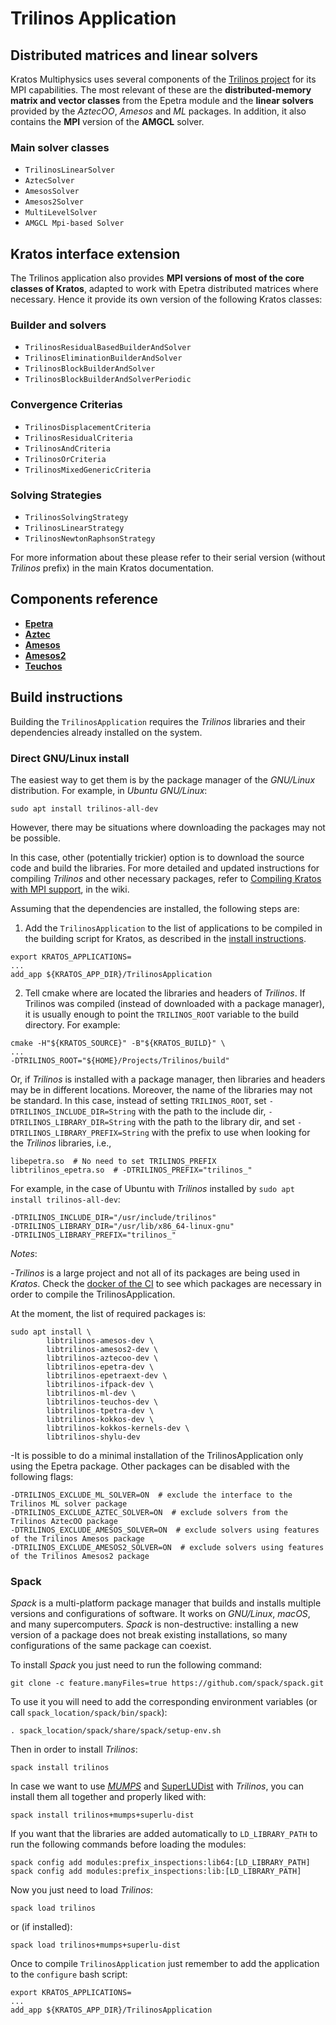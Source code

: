 # Trilinos Application

## Distributed matrices and linear solvers

Kratos Multiphysics uses several components of the [Trilinos project](https://trilinos.org/) for its MPI capabilities. The most relevant of these are the __distributed-memory matrix and vector classes__ from the Epetra module and the __linear solvers__ provided by the *AztecOO*, *Amesos* and *ML* packages. In addition, it also contains the **MPI** version of the **AMGCL** solver.

### Main solver classes

- `TrilinosLinearSolver`
- `AztecSolver`
- `AmesosSolver`
- `Amesos2Solver`
- `MultiLevelSolver`
- `AMGCL Mpi-based Solver`

## Kratos interface extension

The Trilinos application also provides __MPI versions of most of the core classes of Kratos__, adapted to work with Epetra distributed matrices where necessary. Hence it provide its own version of the following Kratos classes:

### Builder and solvers

- `TrilinosResidualBasedBuilderAndSolver`
- `TrilinosEliminationBuilderAndSolver`
- `TrilinosBlockBuilderAndSolver`
- `TrilinosBlockBuilderAndSolverPeriodic`

### Convergence Criterias

- `TrilinosDisplacementCriteria`
- `TrilinosResidualCriteria`
- `TrilinosAndCriteria`
- `TrilinosOrCriteria`
- `TrilinosMixedGenericCriteria`

### Solving Strategies

- `TrilinosSolvingStrategy`
- `TrilinosLinearStrategy`
- `TrilinosNewtonRaphsonStrategy`

For more information about these please refer to their serial version (without _Trilinos_ prefix) in the main Kratos documentation.

## Components reference

- [__Epetra__](https://trilinos.github.io/epetra.html)
- [__Aztec__](https://trilinos.github.io/aztecoo.html)
- [__Amesos__](https://trilinos.github.io/amesos.html)
- [__Amesos2__](https://trilinos.github.io/amesos2.html)
- [__Teuchos__](https://trilinos.github.io/teuchos.html)

## Build instructions

Building the `TrilinosApplication` requires the *Trilinos* libraries and their dependencies already installed on the system.

### Direct GNU/Linux install

The easiest way to get them is by the package manager of the *GNU/Linux* distribution. For example, in *Ubuntu GNU/Linux*:

```Shell
sudo apt install trilinos-all-dev
```

However, there may be situations where downloading the packages may not be possible.

In this case, other (potentially trickier) option is to download the source code and build the libraries. For more detailed and updated instructions for compiling *Trilinos* and other necessary packages, refer to [Compiling Kratos with MPI support](https://github.com/KratosMultiphysics/Kratos/wiki/Compiling-Kratos-with-MPI-support), in the wiki.

Assuming that the dependencies are installed, the following steps are:

1. Add the `TrilinosApplication` to the list of applications to be compiled in the building script for Kratos,
as described in the [install instructions](https://github.com/KratosMultiphysics/Kratos/blob/master/INSTALL.md#adding-applications).

```console
export KRATOS_APPLICATIONS=
...
add_app ${KRATOS_APP_DIR}/TrilinosApplication
```

2. Tell cmake where are located the libraries and headers of *Trilinos*.
If Trilinos was compiled (instead of downloaded with a package manager), it is usually enough to point the `TRILINOS_ROOT` variable to the build directory. For example:

```console
cmake -H"${KRATOS_SOURCE}" -B"${KRATOS_BUILD}" \
...
-DTRILINOS_ROOT="${HOME}/Projects/Trilinos/build"
```

Or, if *Trilinos* is installed with a package manager, then libraries and headers may be in different locations.
Moreover, the name of the libraries may not be standard.
In this case, instead of setting `TRILINOS_ROOT`, set `-DTRILINOS_INCLUDE_DIR=String` with the path to the include dir, `-DTRILINOS_LIBRARY_DIR=String` with the path to the library dir, and set `-DTRILINOS_LIBRARY_PREFIX=String` with the prefix to use when looking for the *Trilinos* libraries, i.e.,

```console
libepetra.so  # No need to set TRILINOS_PREFIX
libtrilinos_epetra.so  # -DTRILINOS_PREFIX="trilinos_"
```

For example, in the case of Ubuntu with *Trilinos* installed by `sudo apt install trilinos-all-dev`:

```console
-DTRILINOS_INCLUDE_DIR="/usr/include/trilinos"
-DTRILINOS_LIBRARY_DIR="/usr/lib/x86_64-linux-gnu"
-DTRILINOS_LIBRARY_PREFIX="trilinos_"
```

_Notes_:

-*Trilinos* is a large project and not all of its packages are being used in *Kratos*.
Check the [docker of the CI](https://github.com/KratosMultiphysics/Kratos/blob/master/scripts/docker_files/docker_file_ci_ubuntu_20_04/DockerFile) to see which packages are necessary in order to compile the TrilinosApplication.

At the moment, the list of required packages is:

```console
sudo apt install \
        libtrilinos-amesos-dev \
        libtrilinos-amesos2-dev \
        libtrilinos-aztecoo-dev \
        libtrilinos-epetra-dev \
        libtrilinos-epetraext-dev \
        libtrilinos-ifpack-dev \
        libtrilinos-ml-dev \
        libtrilinos-teuchos-dev \
        libtrilinos-tpetra-dev \
        libtrilinos-kokkos-dev \
        libtrilinos-kokkos-kernels-dev \
        libtrilinos-shylu-dev
```

-It is possible to do a minimal installation of the TrilinosApplication only using the Epetra package.
Other packages can be disabled with the following flags:

```console
-DTRILINOS_EXCLUDE_ML_SOLVER=ON  # exclude the interface to the Trilinos ML solver package
-DTRILINOS_EXCLUDE_AZTEC_SOLVER=ON  # exclude solvers from the Trilinos AztecOO package
-DTRILINOS_EXCLUDE_AMESOS_SOLVER=ON  # exclude solvers using features of the Trilinos Amesos package
-DTRILINOS_EXCLUDE_AMESOS2_SOLVER=ON  # exclude solvers using features of the Trilinos Amesos2 package
```

### Spack

*Spack* is a multi-platform package manager that builds and installs multiple versions and configurations of software. It works on *GNU/Linux*, *macOS*, and many supercomputers. *Spack* is non-destructive: installing a new version of a package does not break existing installations, so many configurations of the same package can coexist.

To install *Spack* you just need to run the following command:

```console
git clone -c feature.manyFiles=true https://github.com/spack/spack.git
```

To use it you will need to add the corresponding environment variables (or call `spack_location/spack/bin/spack`):

```console
. spack_location/spack/share/spack/setup-env.sh
```

Then in order to install *Trilinos*:

```console
spack install trilinos
```

In case we want to use [*MUMPS*](https://graal.ens-lyon.fr/MUMPS/index.php) and [SuperLUDist](https://portal.nersc.gov/project/sparse/superlu/) with *Trilinos*, you can install them all together and properly liked with:

```console
spack install trilinos+mumps+superlu-dist
```

If you want that the libraries are added automatically to `LD_LIBRARY_PATH` to run the following commands before loading the modules:

```console
spack config add modules:prefix_inspections:lib64:[LD_LIBRARY_PATH]
spack config add modules:prefix_inspections:lib:[LD_LIBRARY_PATH]
```

Now you just need to load *Trilinos*:

```console
spack load trilinos
```

or (if installed):

```console
spack load trilinos+mumps+superlu-dist
```

Once to compile `TrilinosApplication` just remember to add the application to the `configure` bash script:

```console
export KRATOS_APPLICATIONS=
...
add_app ${KRATOS_APP_DIR}/TrilinosApplication
```